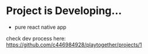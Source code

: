 
# Project is Developing...

- pure react native app 

check dev process here: https://github.com/c446984928/playtogether/projects/1
